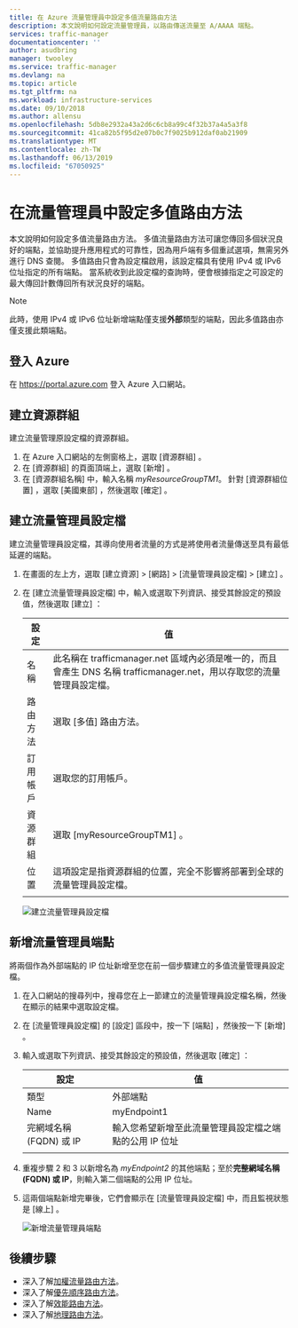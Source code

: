 ```yaml
---
title: 在 Azure 流量管理員中設定多值流量路由方法
description: 本文說明如何設定流量管理員，以路由傳送流量至 A/AAAA 端點。
services: traffic-manager
documentationcenter: ''
author: asudbring
manager: twooley
ms.service: traffic-manager
ms.devlang: na
ms.topic: article
ms.tgt_pltfrm: na
ms.workload: infrastructure-services
ms.date: 09/10/2018
ms.author: allensu
ms.openlocfilehash: 5db8e2932a43a2d6c6cb8a99c4f32b37a4a5a3f8
ms.sourcegitcommit: 41ca82b5f95d2e07b0c7f9025b912daf0ab21909
ms.translationtype: MT
ms.contentlocale: zh-TW
ms.lasthandoff: 06/13/2019
ms.locfileid: "67050925"
---
```

# <a name="configure-multivalue-routing-method-in-traffic-manager"></a>在流量管理員中設定多值路由方法

本文說明如何設定多值流量路由方法。 多值流量路由方法可讓您傳回多個狀況良好的端點，並協助提升應用程式的可靠性，因為用戶端有多個重試選項，無需另外進行 DNS 查閱。  多值路由只會為設定檔啟用，該設定檔具有使用 IPv4 或 IPv6 位址指定的所有端點。 當系統收到此設定檔的查詢時，便會根據指定之可設定的最大傳回計數傳回所有狀況良好的端點。 

>[!NOTE]
> 此時，使用 IPv4 或 IPv6 位址新增端點僅支援**外部**類型的端點，因此多值路由亦僅支援此類端點。

## <a name="sign-in-to-azure"></a>登入 Azure 

在 https://portal.azure.com 登入 Azure 入口網站。
## <a name="create-a-resource-group"></a>建立資源群組
建立流量管理原設定檔的資源群組。
1. 在 Azure 入口網站的左側窗格上，選取 [資源群組]  。
2. 在 [資源群組] 的頁面頂端上，選取 [新增]  。 
3. 在 [資源群組名稱] 中，輸入名稱 *myResourceGroupTM1*。  針對 [資源群組位置]  ，選取 [美國東部]  ，然後選取 [確定]  。

## <a name="create-a-traffic-manager-profile"></a>建立流量管理員設定檔
建立流量管理員設定檔，其導向使用者流量的方式是將使用者流量傳送至具有最低延遲的端點。

1. 在畫面的左上方，選取 [建立資源]   > [網路]   > [流量管理員設定檔]   > [建立]  。
2. 在 [建立流量管理員設定檔]  中，輸入或選取下列資訊、接受其餘設定的預設值，然後選取 [建立]  ：
    
    | 設定                 | 值                                              |
    | ---                     | ---                                                |
    | 名稱                   | 此名稱在 trafficmanager.net 區域內必須是唯一的，而且會產生 DNS 名稱 trafficmanager.net，用以存取您的流量管理員設定檔。                                   |
    | 路由方法          | 選取 [多值]  路由方法。                                       |
    | 訂用帳戶            | 選取您的訂用帳戶。                          |
    | 資源群組          | 選取 [myResourceGroupTM1]  。 |
    | 位置                | 這項設定是指資源群組的位置，完全不影響將部署到全球的流量管理員設定檔。                              |
   |        |           | 
  
   ![建立流量管理員設定檔](./media/traffic-manager-multivalue-routing-method/create-traffic-manager-profile.png)

## <a name="add-traffic-manager-endpoints"></a>新增流量管理員端點

將兩個作為外部端點的 IP 位址新增至您在前一個步驟建立的多值流量管理員設定檔。

1. 在入口網站的搜尋列中，搜尋您在上一節建立的流量管理員設定檔名稱，然後在顯示的結果中選取設定檔。
2. 在 [流量管理員設定檔]  的 [設定]  區段中，按一下 [端點]  ，然後按一下 [新增]  。
3. 輸入或選取下列資訊、接受其餘設定的預設值，然後選取 [確定]  ：

    | 設定                 | 值                                              |
    | ---                     | ---                                                |
    | 類型                    | 外部端點                                   |
    | Name           | myEndpoint1                                        |
    | 完網域名稱 (FQDN) 或 IP           | 輸入您希望新增至此流量管理員設定檔之端點的公用 IP 位址                         |
    |        |           |

4. 重複步驟 2 和 3 以新增名為 *myEndpoint2* 的其他端點；至於**完整網域名稱 (FQDN) 或 IP**，則輸入第二個端點的公用 IP 位址。
5. 這兩個端點新增完畢後，它們會顯示在 [流量管理員設定檔]  中，而且監視狀態是 [線上]  。

   ![新增流量管理員端點](./media/traffic-manager-multivalue-routing-method/add-endpoint.png)
 
## <a name="next-steps"></a>後續步驟

- 深入了解[加權流量路由方法](traffic-manager-configure-weighted-routing-method.md)。
- 深入了解[優先順序路由方法](traffic-manager-configure-priority-routing-method.md)。
- 深入了解[效能路由方法](traffic-manager-configure-performance-routing-method.md)。
- 深入了解[地理路由方法](traffic-manager-configure-geographic-routing-method.md)。


